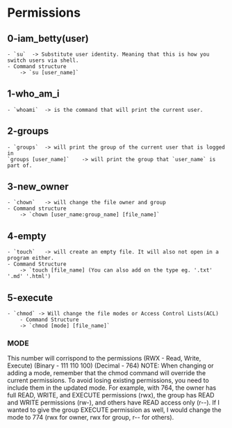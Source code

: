 # Permissions

## 0-iam_betty(user)
	- `su` 	-> Substitute user identity. Meaning that this is how you switch users via shell.
	- Command structure
		-> `su [user_name]`

## 1-who_am_i
	- `whoami`	-> is the command that will print the current user.

## 2-groups
	- `groups`	-> will print the group of the current user that is logged in
	`groups [user_name]`	-> will print the group that `user_name` is part of.

## 3-new_owner
	- `chown`	-> will change the file owner and group
	- Command structure
		-> `chown [user_name:group_name] [file_name]`

## 4-empty
	- `touch`	-> will create an empty file. It will also not open in a program either.
	- Command Structure
		-> `touch [file_name] (You can also add on the type eg. '.txt' '.md' '.html')

## 5-execute
	- `chmod` -> Will change the file modes or Access Control Lists(ACL)
        - Command Structure
        -> `chmod [mode] [file_name]`
### MODE
This number will corrispond to the permissions (RWX - Read, Write, Execute) (Binary - 111 110 100) (Decimal - 764)
NOTE: When changing or adding a mode, remember that the chmod command will override the current permissions. To avoid losing existing permissions, you need to include them in the updated mode. For example, with 764, the owner has full READ, WRITE, and EXECUTE permissions (rwx), the group has READ and WRITE permissions (rw-), and others have READ access only (r--). If I wanted to give the group EXECUTE permission as well, I would change the mode to 774 (rwx for owner, rwx for group, r-- for others).

